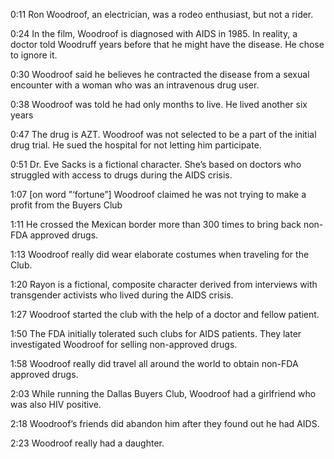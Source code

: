 0:11	Ron Woodroof, an electrician, was a rodeo enthusiast, but not a rider.

0:24	In the film, Woodroof is diagnosed with AIDS in 1985. 
In reality, a doctor told Woodruff years before that he might have the disease. 
He chose to ignore it.

0:30	Woodroof said he believes he contracted the disease from a sexual encounter with a woman who was an intravenous drug user.

0:38  	Woodroof was told he had only months to live. 
He lived another six years

0:47	The drug is AZT. 
Woodroof was not selected to be a part of the initial drug trial. 
He sued the hospital for not letting him participate.

0:51	Dr. Eve Sacks is a fictional character. 
She’s based on doctors who struggled with access to drugs during the AIDS crisis. 

1:07 	[on word ”‘fortune”]  Woodroof claimed he was not trying to make a profit from the Buyers Club

1:11	He crossed the Mexican border more than 300 times to bring back non-FDA approved drugs.

1:13	Woodroof really did wear elaborate costumes when traveling for the Club.

1:20	Rayon is a fictional, composite character 
derived from interviews with transgender activists 
who lived during the AIDS crisis. 

1:27	Woodroof started the club with the help of a doctor and fellow patient. 

1:50	The FDA initially tolerated such clubs for AIDS patients. 
They later investigated Woodroof for selling non-approved drugs.

1:58	Woodroof really did travel all around the world to obtain non-FDA approved drugs.

2:03   	While running the Dallas Buyers Club, Woodroof had a girlfriend who was also HIV positive.

2:18	Woodroof’s friends did abandon him after they found out he had AIDS.

2:23	Woodroof really had a daughter. 